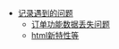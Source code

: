 * [记录遇到的问题](lesson/记录遇到的问题.md)
	* [订单功能数据丢失问题](lesson/1.订单功能数据丢失问题.md)
	* [html新特性等](lesson/2.html新特性等.md)

